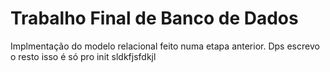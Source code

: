 # Trabalho Final de Banco de Dados

Implmentação do modelo relacional feito numa etapa anterior. Dps escrevo o resto isso é só pro init sldkfjsfdkjl
